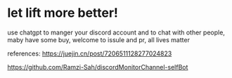 # let lift more better!
use chatgpt to manger your discord account and to chat with other people, maby have some buy, welcome to issule and pr, all lives matter

references:
https://juejin.cn/post/7206511128277024823

https://github.com/Ramzi-Sah/discordMonitorChannel-selfBot

